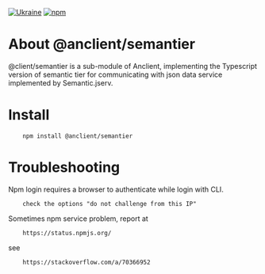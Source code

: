 [![Ukraine](https://cdn3.emoji.gg/emojis/6101-ukraine.gif)](https://emoji.gg/emoji/6101-ukraine)
[![npm](https://img.shields.io/npm/v/@anclient/semantier?logo=npm)](https://npmjs.org/package/@anclient/semantier)

# About @anclient/semantier

 @client/semantier is a sub-module of Anclient, implementing the Typescript version of semantic tier
 for communicating with json data service implemented by Semantic.jserv.
 
# Install

```
    npm install @anclient/semantier
```

# Troubleshooting

Npm login requires a browser to authenticate while login with CLI.

```
    check the options "do not challenge from this IP"
```

Sometimes npm service problem, report at

```
    https://status.npmjs.org/
```

see

```
    https://stackoverflow.com/a/70366952
```